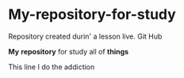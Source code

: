 # My-repository-for-study
Repository created durin' a lesson live. Git Hub


**My** **repository** for study all of **things**
 
 This line I do the addiction 
